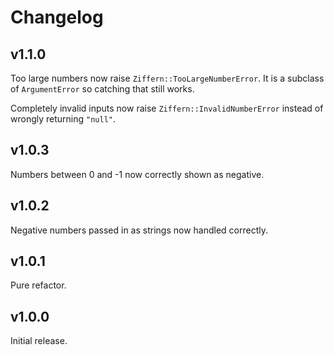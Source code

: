 # Changelog

## v1.1.0

Too large numbers now raise `Ziffern::TooLargeNumberError`.  It is a subclass
of `ArgumentError` so catching that still works.

Completely invalid inputs now raise `Ziffern::InvalidNumberError` instead of
wrongly returning `"null"`.

## v1.0.3

Numbers between 0 and -1 now correctly shown as negative.

## v1.0.2

Negative numbers passed in as strings now handled correctly.

## v1.0.1

Pure refactor.

## v1.0.0

Initial release.
